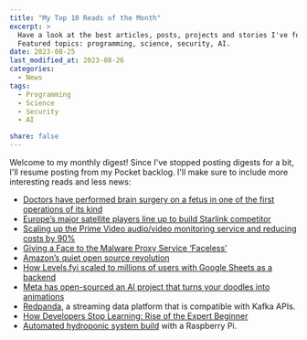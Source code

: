 ```yaml
---
title: "My Top 10 Reads of the Month"
excerpt: >
  Have a look at the best articles, posts, projects and stories I've found this month.
  Featured topics: programming, science, security, AI.
date: 2023-08-25
last_modified_at: 2023-08-26
categories:
  - News
tags:
  - Programming
  - Science
  - Security
  - AI

share: false
---
```


Welcome to my monthly digest! Since I've stopped posting digests for a bit, I'll resume posting from my Pocket backlog. I'll make sure to include more interesting reads and less news:

- [Doctors have performed brain surgery on a fetus in one of the first operations of its kind](https://archive.ph/4uhHJ)
- [Europe’s major satellite players line up to build Starlink competitor](https://arstechnica.com/science/2023/05/europes-major-satellite-players-line-up-to-build-starlink-competitor)
- [Scaling up the Prime Video audio/video monitoring service and reducing costs by 90%](https://www.primevideotech.com/video-streaming/scaling-up-the-prime-video-audio-video-monitoring-service-and-reducing-costs-by-90)
- [Giving a Face to the Malware Proxy Service ‘Faceless’](https://krebsonsecurity.com/2023/04/giving-a-face-to-the-malware-proxy-service-faceless)
- [Amazon’s quiet open source revolution](https://www.infoworld.com/article/3694090/amazon-s-quiet-open-source-revolution.html)
- [How Levels.fyi scaled to millions of users with Google Sheets as a backend](https://www.levels.fyi/blog/scaling-to-millions-with-google-sheets.html)
- [Meta has open-sourced an AI project that turns your doodles into animations](https://www.engadget.com/meta-has-open-sourced-an-ai-project-that-turns-your-doodles-into-animations-183807106.html)
- [Redpanda](https://redpanda.com/), a streaming data platform that is compatible with Kafka APIs.
- [How Developers Stop Learning: Rise of the Expert Beginner](https://daedtech.com/how-developers-stop-learning-rise-of-the-expert-beginner)
- [Automated hydroponic system build](https://kylegabriel.com/projects/2020/06/automated-hydroponic-system-build.html) with a Raspberry Pi.
